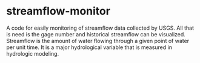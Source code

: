 # streamflow-monitor
A code for easily monitoring of streamflow data collected by USGS. All that is need is the gage number and historical streamflow can be visualized. Streamflow is the amount of water flowing through a given point of water per unit time. It is a major hydrological variable that is measured in hydrologic modeling.
